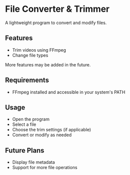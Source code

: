 # File Converter & Trimmer

A lightweight program to convert and modify files.


## Features

- Trim videos using FFmpeg
- Change file types

More features may be added in the future.


## Requirements

- FFmpeg installed and accessible in your system's PATH

## Usage

- Open the program
- Select a file
- Choose the trim settings (if applicable)
- Convert or modify as needed

## Future Plans

- Display file metadata
- Support for more file operations
